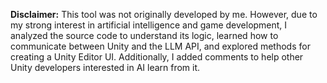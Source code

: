 **Disclaimer:** This tool was not originally developed by me. However, due to my strong interest in artificial intelligence and game development, I analyzed the source code to understand its logic, learned how to communicate between Unity and the LLM API, and explored methods for creating a Unity Editor UI. Additionally, I added comments to help other Unity developers interested in AI learn from it.
